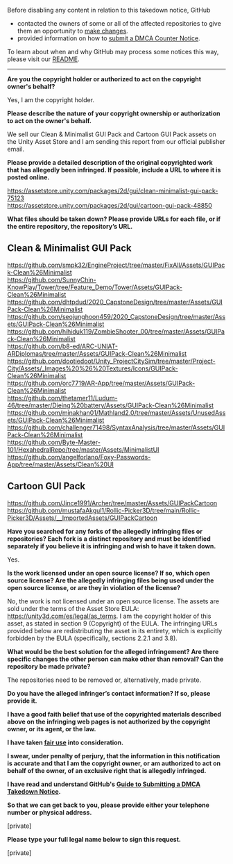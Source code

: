 Before disabling any content in relation to this takedown notice, GitHub
- contacted the owners of some or all of the affected repositories to give them an opportunity to [make changes](https://docs.github.com/en/github/site-policy/dmca-takedown-policy#a-how-does-this-actually-work).
- provided information on how to [submit a DMCA Counter Notice](https://docs.github.com/en/articles/guide-to-submitting-a-dmca-counter-notice).

To learn about when and why GitHub may process some notices this way, please visit our [README](https://github.com/github/dmca/blob/master/README.md).


-----

**Are you the copyright holder or authorized to act on the copyright owner's behalf?**

Yes, I am the copyright holder.

**Please describe the nature of your copyright ownership or authorization to act on the owner's behalf.**

We sell our Clean & Minimalist GUI Pack and Cartoon GUI Pack assets on the Unity Asset Store and I am sending this report from our official publisher email.

**Please provide a detailed description of the original copyrighted work that has allegedly been infringed. If possible, include a URL to where it is posted online.**

https://assetstore.unity.com/packages/2d/gui/clean-minimalist-gui-pack-75123  
https://assetstore.unity.com/packages/2d/gui/cartoon-gui-pack-48850

**What files should be taken down? Please provide URLs for each file, or if the entire repository, the repository’s URL.**

Clean & Minimalist GUI Pack
-----------------------------
https://github.com/smpk32/EngineProject/tree/master/FixAll/Assets/GUIPack-Clean%26Minimalist  
https://github.com/SunnyChin-KnowPlay/Tower/tree/Feature_Demo/Tower/Assets/GUIPack-Clean%26Minimalist  
https://github.com/dhtpdud/2020_CapstoneDesign/tree/master/Assets/GUIPack-Clean%26Minimalist  
https://github.com/seojunghoon459/2020_CapstoneDesign/tree/master/Assets/GUIPack-Clean%26Minimalist  
https://github.com/hihiduk119/ZombieShooter_00/tree/master/Assets/GUIPack-Clean%26Minimalist  
https://github.com/b8-ed/ARC-UNIAT-ARDiplomas/tree/master/Assets/GUIPack-Clean%26Minimalist  
https://github.com/dootiedoot/Unity_ProjectCitySim/tree/master/Project-City/Assets/_Images%20%26%20Textures/Icons/GUIPack-Clean%26Minimalist  
https://github.com/orc7719/AR-App/tree/master/Assets/GUIPack-Clean%26Minimalist  
https://github.com/thetamer11/Ludum-46/tree/master/Dieing%20battery/Assets/GUIPack-Clean%26Minimalist  
https://github.com/minakhan01/Mathland2.0/tree/master/Assets/UnusedAssets/GUIPack-Clean%26Minimalist  
https://github.com/challenger71498/SyntaxAnalysis/tree/master/Assets/GUIPack-Clean%26Minimalist  
https://github.com/Byte-Master-101/HexahedralRepo/tree/master/Assets/MinimalistUI  
https://github.com/angelforlano/Foxy-Passwords-App/tree/master/Assets/Clean%20UI  

Cartoon GUI Pack
------------------
https://github.com/Jince1991/Archer/tree/master/Assets/GUIPackCartoon  
https://github.com/mustafaAkgul1/Rollic-Picker3D/tree/main/Rollic-Picker3D/Assets/__ImportedAssets/GUIPackCartoon  

**Have you searched for any forks of the allegedly infringing files or repositories? Each fork is a distinct repository and must be identified separately if you believe it is infringing and wish to have it taken down.**

Yes.

**Is the work licensed under an open source license? If so, which open source license? Are the allegedly infringing files being used under the open source license, or are they in violation of the license?**

No, the work is not licensed under an open source license. The assets are sold under the terms of the Asset Store EULA: https://unity3d.com/es/legal/as_terms. I am the copyright holder of this asset, as stated in section 9 (Copyright) of the EULA. The infringing URLs provided below are redistributing the asset in its entirety, which is explicitly forbidden by the EULA (specifically, sections 2.2.1 and 3.8).

**What would be the best solution for the alleged infringement? Are there specific changes the other person can make other than removal? Can the repository be made private?**

The repositories need to be removed or, alternatively, made private.

**Do you have the alleged infringer’s contact information? If so, please provide it.**

**I have a good faith belief that use of the copyrighted materials described above on the infringing web pages is not authorized by the copyright owner, or its agent, or the law.**

**I have taken <a href="https://www.lumendatabase.org/topics/22">fair use</a> into consideration.**

**I swear, under penalty of perjury, that the information in this notification is accurate and that I am the copyright owner, or am authorized to act on behalf of the owner, of an exclusive right that is allegedly infringed.**

**I have read and understand GitHub's <a href="https://docs.github.com/articles/guide-to-submitting-a-dmca-takedown-notice/">Guide to Submitting a DMCA Takedown Notice</a>.**

**So that we can get back to you, please provide either your telephone number or physical address.**

[private]  

**Please type your full legal name below to sign this request.**

[private]  
